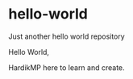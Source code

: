 # hello-world
Just another hello world repository

Hello World, 

HardikMP here to learn and create.
